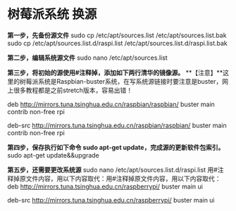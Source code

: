 # 树莓派系统 换源



**第一步，先备份源文件**
sudo cp /etc/apt/sources.list /etc/apt/sources.list.bak
sudo cp /etc/apt/sources.list.d/raspi.list /etc/apt/sources.list.d/raspi.list.bak

**第二步，编辑系统源文件**
sudo nano /etc/apt/sources.list

**第三步，将初始的源使用#注释掉，添加如下两行清华的镜像源。**
**【注意】**这里的树莓派系统是Raspbian-buster系统，在写系统源链接时要注意是buster，网上很多教程都是之前stretch版本，容易出错！

deb http://mirrors.tuna.tsinghua.edu.cn/raspbian/raspbian/ buster main contrib non-free rpi

deb-src http://mirrors.tuna.tsinghua.edu.cn/raspbian/raspbian/ buster main contrib non-free rpi

**第四步，保存执行如下命令 sudo apt-get update，完成源的更新软件包索引。**
sudo apt-get update&&upgrade

**第五步，还需要更改系统源**
sudo nano /etc/apt/sources.list.d/raspi.list
用#注释掉原文件内容，用以下内容取代：用#注释掉原文件内容，用以下内容取代：
deb http://mirrors.tuna.tsinghua.edu.cn/raspberrypi/ buster main ui

deb-src http://mirrors.tuna.tsinghua.edu.cn/raspberrypi/ buster main ui



